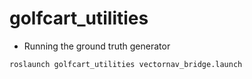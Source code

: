 # golfcart_utilities

- Running the ground truth generator 
 ```
 roslaunch golfcart_utilities vectornav_bridge.launch
 ```
